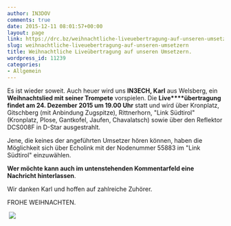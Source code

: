 ```yaml
---
author: IN3DOV
comments: true
date: 2015-12-11 08:01:57+00:00
layout: page
link: https://drc.bz/weihnachtliche-liveuebertragung-auf-unseren-umsetzern/
slug: weihnachtliche-liveuebertragung-auf-unseren-umsetzern
title: Weihnachtliche Liveübertragung auf unseren Umsetzern.
wordpress_id: 11239
categories:
- Allgemein
---
```


Es ist wieder soweit. Auch heuer wird uns **IN3ECH, Karl** aus Welsberg, ein **Weihnachtslied mit seiner Trompete** vorspielen. Die **Live****übertragung findet am 24. Dezember 2015 um 19.00 Uhr** statt und wird über Kronplatz, Gitschberg (mit Anbindung Zugspitze), Rittnerhorn, "Link Südtirol" (Kronplatz, Plose, Gantkofel, Jaufen, Chavalatsch) sowie über den Reflektor DCS008F in D-Star ausgestrahlt.




Jene, die keines der angeführten Umsetzer hören können, haben die Möglichkeit sich über Echolink mit der Nodenummer 55883 im "Link Südtirol" einzuwählen.




**Wer möchte kann auch im untenstehenden Kommentarfeld eine Nachricht hinterlassen**.




Wir danken Karl und hoffen auf zahlreiche Zuhörer.




FROHE WEIHNACHTEN.


 ![](https://drc.bz/wp-content/uploads/2010/12/trompete.jpg)
